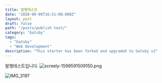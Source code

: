 ```yaml
---
title: 발행테스트
date: "2020-09-09T16:51:00.000Z"
layout: post
draft: false
path: "/posts/publish test/"
category: "Gatsby"
tags:
  - "Gatsby"
  - "Web Development"
description: "This starter has been forked and upgraded to Gatsby v2"
---
```


발행테스트입니다.
![screely-1599591509150.png](./screely-1599591509150.png)

![IMG_3197](/Users/shinyou/thenewpark.github.io/src/pages/articles/2020-09-09---발행테스트/IMG_3197.jpg)